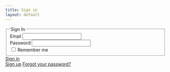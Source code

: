 ```yaml
---
title: Sign in
layout: default
---
```


<section class="ph3 pv4">
      <main class="pa4 black-80">
        <form class="measure center">
          <fieldset id="sign_up" class="ba b--transparent ph0 mh0">
            <legend class="f4 fw6 ph0 mh0">Sign In</legend>
            <div class="mt3">
              <label class="db fw6 lh-copy f6" for="email-address">Email</label>
              <input class="pa2 input-reset ba bg-transparent hover-bg-light-gray black w-100" type="email" name="email-address"  id="email-address">
            </div>
            <div class="mv3">
              <label class="db fw6 lh-copy f6" for="password">Password</label>
              <input class="b pa2 input-reset ba bg-transparent hover-bg-light-gray black w-100" type="password" name="password"  id="password">
            </div>
            <label class="pa0 ma0 lh-copy f6 pointer"><input type="checkbox"> Remember me</label>
          </fieldset>
          <div class="">
            <a href="{{site.baseurl}}/sign-in" class="b ph3 pv2 input-reset ba link white bg-near-black hover-bg-green pointer f6 dib bn" type="submit" value="Sign in">Sign in</a>
          </div>
          <div class="lh-copy mt3">
            <a href="#0" class="f6 link dim black db">Sign up</a>
            <a href="#0" class="f6 link dim black db">Forgot your password?</a>
          </div>
        </form>
      </main>
</section>
